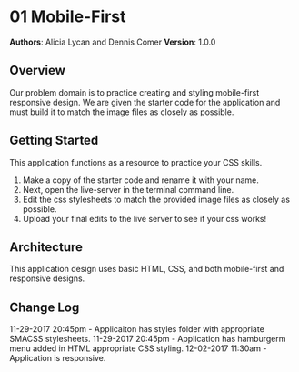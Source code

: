 # 01 Mobile-First

**Authors**: Alicia Lycan and Dennis Comer
**Version**: 1.0.0

## Overview
Our problem domain is to practice creating and styling mobile-first responsive design. We are given the starter code for the application and must build it to match the image files as closely as possible.

## Getting Started
This application functions as a resource to practice your CSS skills.
1. Make a copy of the starter code and rename it with your name.
2. Next, open the live-server in the terminal command line.
3. Edit the css stylesheets to match the provided image files as closely as possible.
4. Upload your final edits to the live server to see if your css works!

## Architecture
This application design uses basic HTML, CSS, and both mobile-first and responsive designs.

## Change Log

11-29-2017 20:45pm - Applicaiton has styles folder with appropriate SMACSS stylesheets.
11-29-2017 20:45pm - Application has hamburgerm menu added in HTML appropriate CSS styling.
12-02-2017 11:30am - Application is responsive.
